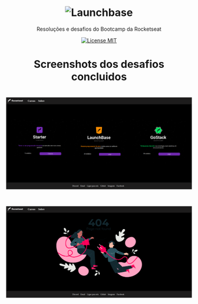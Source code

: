 <h1 align="center">
    <img alt="Launchbase" src="https://storage.googleapis.com/golden-wind/bootcamp-launchbase/logo.png" width="400px" />
</h1>

<p align="center">Resoluções e desafios do Bootcamp da Rocketseat</p>

<p align="center">
  <a href="https://opensource.org/licenses/MIT">
    <img src="https://img.shields.io/badge/License-MIT-blue.svg" alt="License MIT">
  </a>
</p>

<h1 align="center">Screenshots dos desafios concluidos</h1>

<h1 align="center">
    <img alt="Launchbase" src="./screenshots/cursos.png" width="800px" />
</h1>

<h1 align="center">
    <img alt="Launchbase" src="./screenshots/error.png" width="800px" />
</h1>

